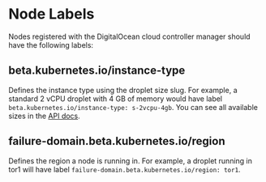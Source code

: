 # Node Labels

Nodes registered with the DigitalOcean cloud controller manager should have the following labels:

## beta.kubernetes.io/instance-type

Defines the instance type using the droplet size slug. For example, a standard 2 vCPU droplet with 4 GB of memory would have label `beta.kubernetes.io/instance-type: s-2vcpu-4gb`. You can see all available sizes in the [API docs](https://developers.digitalocean.com/documentation/v2/#list-all-sizes).

## failure-domain.beta.kubernetes.io/region

Defines the region a node is running in. For example, a droplet running in tor1 will have label `failure-domain.beta.kubernetes.io/region: tor1`.
